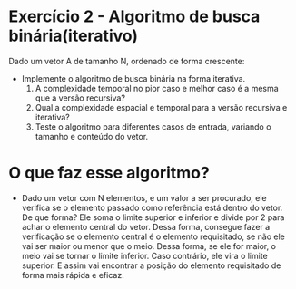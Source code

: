 # Exercício 2 - Algoritmo de busca binária(iterativo) 

Dado um vetor A de tamanho N, ordenado de forma crescente:
- Implemente o algoritmo de busca binária na forma iterativa.
  1. A complexidade temporal no pior caso e melhor caso é a mesma que a versão recursiva?
  2. Qual a complexidade espacial e temporal para a versão recursiva e iterativa?
  3. Teste o algoritmo para diferentes casos de entrada, variando o tamanho e conteúdo do vetor.

# O que faz esse algoritmo?

- Dado um vetor com N elementos, e um valor a ser procurado, ele verifica se o elemento passado como referência está dentro do vetor. De que forma? Ele soma o limite superior e inferior e divide por 2 para achar o elemento central do vetor. Dessa forma, consegue fazer a verificação se o elemento central é o elemento requisitado, se não ele vai ser maior ou menor que o meio. Dessa forma, se ele for maior, o meio vai se tornar o limite inferior. Caso contrário, ele vira o limite superior. E assim vai encontrar a posição do elemento requisitado de forma mais rápida e eficaz.
